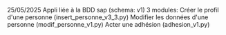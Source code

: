 25/05/2025
Appli liée à la BDD sap (schema: v1)
3 modules:
Créer le profil d'une personne (insert_personne_v3_3.py)
Modifier les données d'une personne (modif_personne_v1.py)
Acter une adhésion (adhesion_v1.py)
